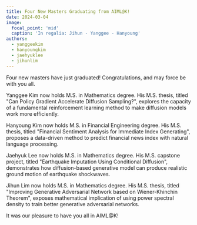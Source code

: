 ```yaml
---
title: Four New Masters Graduating from AIML@K!
date: 2024-03-04
image:
  focal_point: 'mid'
  caption: 'In regalia: Jihun - Yanggee - Hanyoung'
authors:
  - yanggeekim
  - hanyoungkim
  - jaehyuklee
  - jihunlim
---
```


Four new masters have just graduated! Congratulations, and may force be with you all.

<!--more-->

Yanggee Kim now holds M.S. in Mathematics degree. 
His M.S. thesis, titled "Can Policy Gradient Accelerate Diffusion Sampling?", explores the capacity of a fundamental reinforcement learning method to make diffusion models work more efficiently. 

Hanyoung Kim now holds M.S. in Financial Engineering degree.
His M.S. thesis, titled "Financial Sentiment Analysis for Immediate Index Generating", proposes a data-driven method to predict financial news index with natural language processing.

Jaehyuk Lee now holds M.S. in Mathematics degree.
His M.S. capstone project, titled "Earthquake Imputation Using Conditional Diffusion", demonstrates how diffusion-based generative model can produce realistic ground motion of earthquake shockwaves. 

Jihun Lim now holds M.S. in Mathematics degree.
His M.S. thesis, titled "Improving Generative Adversarial Network based on Wiener-Khinchin Theorem", exposes mathematical implication of using power spectral density to train better generative adversarial networks. 

It was our pleasure to have you all in AIML@K!
